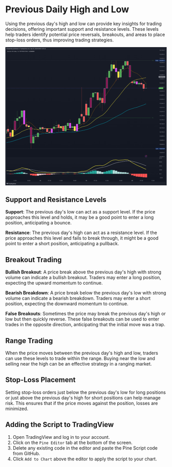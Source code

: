 # Previous Daily High and Low

Using the previous day's high and low can provide key insights for trading decisions, offering important support and resistance levels. These levels help traders identify potential price reversals, breakouts, and areas to place stop-loss orders, thus improving trading strategies.

![Previous Day Lines](../assets/GER40_20240920.png)

## Support and Resistance Levels

**Support**: The previous day's low can act as a support level. If the price approaches this level and holds, it may be a good point to enter a long position, anticipating a bounce.
  
**Resistance**: The previous day's high can act as a resistance level. If the price approaches this level and fails to break through, it might be a good point to enter a short position, anticipating a pullback.

## Breakout Trading

**Bullish Breakout**: A price break above the previous day's high with strong volume can indicate a bullish breakout. Traders may enter a long position, expecting the upward momentum to continue.
  
**Bearish Breakdown**: A price break below the previous day's low with strong volume can indicate a bearish breakdown. Traders may enter a short position, expecting the downward momentum to continue.

**False Breakouts**: Sometimes the price may break the previous day's high or low but then quickly reverse. These false breakouts can be used to enter trades in the opposite direction, anticipating that the initial move was a trap.

## Range Trading

When the price moves between the previous day's high and low, traders can use these levels to trade within the range. Buying near the low and selling near the high can be an effective strategy in a ranging market.

## Stop-Loss Placement

Setting stop-loss orders just below the previous day's low for long positions or just above the previous day's high for short positions can help manage risk. This ensures that if the price moves against the position, losses are minimized.

## Adding the Script to TradingView

1. Open TradingView and log in to your account.
2. Click on the `Pine Editor` tab at the bottom of the screen.
3. Delete any existing code in the editor and paste the Pine Script code from GitHub.
4. Click `Add to Chart` above the editor to apply the script to your chart.